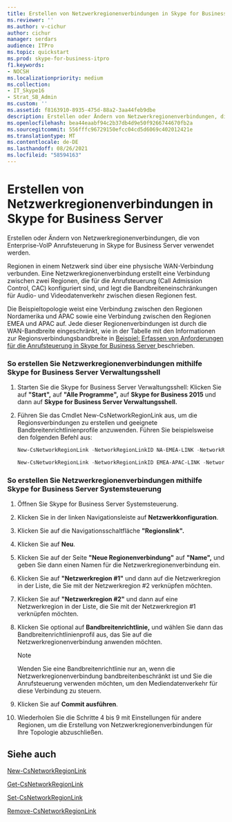 ```yaml
---
title: Erstellen von Netzwerkregionenverbindungen in Skype for Business Server
ms.reviewer: ''
ms.author: v-cichur
author: cichur
manager: serdars
audience: ITPro
ms.topic: quickstart
ms.prod: skype-for-business-itpro
f1.keywords:
- NOCSH
ms.localizationpriority: medium
ms.collection:
- IT_Skype16
- Strat_SB_Admin
ms.custom: ''
ms.assetid: f8163910-8935-475d-88a2-3aa44feb9dbe
description: Erstellen oder Ändern von Netzwerkregionenverbindungen, die von Enterprise-VoIP Anrufsteuerung in Skype for Business Server verwendet werden.
ms.openlocfilehash: bea44eaabf94c2b37db4d9e50f9266744670fb2a
ms.sourcegitcommit: 556fffc96729150efcc04cd5d6069c402012421e
ms.translationtype: MT
ms.contentlocale: de-DE
ms.lasthandoff: 08/26/2021
ms.locfileid: "58594163"
---
```

# <a name="create-network-region-links-in-skype-for-business-server"></a>Erstellen von Netzwerkregionenverbindungen in Skype for Business Server
 
Erstellen oder Ändern von Netzwerkregionenverbindungen, die von Enterprise-VoIP Anrufsteuerung in Skype for Business Server verwendet werden. 
  
Regionen in einem Netzwerk sind über eine physische WAN-Verbindung verbunden. Eine Netzwerkregionenverbindung erstellt eine Verbindung zwischen zwei Regionen, die für die Anrufsteuerung (Call Admission Control, CAC) konfiguriert sind, und legt die Bandbreiteneinschränkungen für Audio- und Videodatenverkehr zwischen diesen Regionen fest.
  
Die Beispieltopologie weist eine Verbindung zwischen den Regionen Nordamerika und APAC sowie eine Verbindung zwischen den Regionen EMEA und APAC auf. Jede dieser Regionenverbindungen ist durch die WAN-Bandbreite eingeschränkt, wie in der Tabelle mit den Informationen zur Regionsverbindungsbandbreite in [ Beispiel: Erfassen von Anforderungen für die Anrufsteuerung in Skype for Business Server ](../../plan-your-deployment/enterprise-voice-solution/example-gathering-requirements.md)beschrieben.
  
### <a name="to-create-network-region-links-by-using-skype-for-business-server-management-shell"></a>So erstellen Sie Netzwerkregionenverbindungen mithilfe Skype for Business Server Verwaltungsshell

1. Starten Sie die Skype for Business Server Verwaltungsshell: Klicken Sie auf **"Start",** auf **"Alle Programme",** auf **Skype for Business 2015** und dann auf **Skype for Business Server Verwaltungsshell.**
    
2. Führen Sie das Cmdlet New-CsNetworkRegionLink aus, um die Regionsverbindungen zu erstellen und geeignete Bandbreitenrichtlinienprofile anzuwenden. Führen Sie beispielsweise den folgenden Befehl aus:
    
   ```powershell
   New-CsNetworkRegionLink -NetworkRegionLinkID NA-EMEA-LINK -NetworkRegionID1 NorthAmerica -NetworkRegionID2 EMEA -BWPolicyProfileID 50Mb_Link
   ```

   ```powershell
   New-CsNetworkRegionLink -NetworkRegionLinkID EMEA-APAC-LINK -NetworkRegionID1 EMEA -NetworkRegionID2 APAC -BWPolicyProfileID 25Mb_Link
   ```

### <a name="to-create-network-region-links-by-using-skype-for-business-server-control-panel"></a>So erstellen Sie Netzwerkregionenverbindungen mithilfe Skype for Business Server Systemsteuerung

1. Öffnen Sie Skype for Business Server Systemsteuerung.
    
2. Klicken Sie in der linken Navigationsleiste auf **Netzwerkkonfiguration**.
    
3. Klicken Sie auf die Navigationsschaltfläche **"Regionslink".**
    
4. Klicken Sie auf **Neu**.
    
5. Klicken Sie auf der Seite **"Neue Regionenverbindung"** auf **"Name",** und geben Sie dann einen Namen für die Netzwerkregionenverbindung ein.
    
6. Klicken Sie auf **"Netzwerkregion #1"** und dann auf die Netzwerkregion in der Liste, die Sie mit der Netzwerkregion #2 verknüpfen möchten.
    
7. Klicken Sie auf **"Netzwerkregion #2"** und dann auf eine Netzwerkregion in der Liste, die Sie mit der Netzwerkregion #1 verknüpfen möchten.
    
8. Klicken Sie optional auf **Bandbreitenrichtlinie,** und wählen Sie dann das Bandbreitenrichtlinienprofil aus, das Sie auf die Netzwerkregionenverbindung anwenden möchten.
    
    > [!NOTE]
    > Wenden Sie eine Bandbreitenrichtlinie nur an, wenn die Netzwerkregionenverbindung bandbreitenbeschränkt ist und Sie die Anrufsteuerung verwenden möchten, um den Mediendatenverkehr für diese Verbindung zu steuern. 
  
9. Klicken Sie auf **Commit ausführen**.
    
10. Wiederholen Sie die Schritte 4 bis 9 mit Einstellungen für andere Regionen, um die Erstellung von Netzwerkregionenverbindungen für Ihre Topologie abzuschließen.
    
## <a name="see-also"></a>Siehe auch

[New-CsNetworkRegionLink](/powershell/module/skype/new-csnetworkregionlink?view=skype-ps)
  
[Get-CsNetworkRegionLink](/powershell/module/skype/get-csnetworkregionlink?view=skype-ps)
  
[Set-CsNetworkRegionLink](/powershell/module/skype/set-csnetworkregionlink?view=skype-ps)
  
[Remove-CsNetworkRegionLink](/powershell/module/skype/remove-csnetworkregionlink?view=skype-ps)